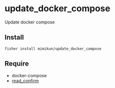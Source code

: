# update_docker_compose

Update docker compose

## Install

```shell
fisher install mimikun/update_docker_compose
```

## Require

- docker-compose
- [read_confirm](https://github.com/mimikun/read_confirm)
